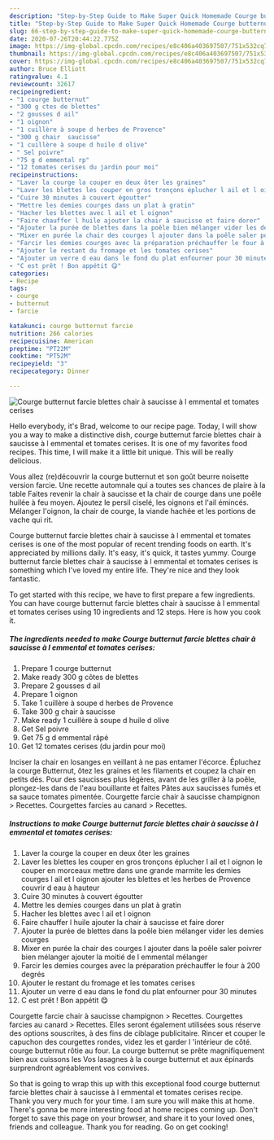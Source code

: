 ```yaml
---
description: "Step-by-Step Guide to Make Super Quick Homemade Courge butternut farcie blettes chair à saucisse à l emmental et tomates cerises"
title: "Step-by-Step Guide to Make Super Quick Homemade Courge butternut farcie blettes chair à saucisse à l emmental et tomates cerises"
slug: 66-step-by-step-guide-to-make-super-quick-homemade-courge-butternut-farcie-blettes-chair-a-saucisse-a-l-emmental-et-tomates-cerises
date: 2020-07-26T20:44:22.775Z
image: https://img-global.cpcdn.com/recipes/e8c406a403697507/751x532cq70/courge-butternut-farcie-blettes-chair-a-saucisse-a-l-emmental-et-tomates-cerises-photo-principale-de-la-recette.jpg
thumbnail: https://img-global.cpcdn.com/recipes/e8c406a403697507/751x532cq70/courge-butternut-farcie-blettes-chair-a-saucisse-a-l-emmental-et-tomates-cerises-photo-principale-de-la-recette.jpg
cover: https://img-global.cpcdn.com/recipes/e8c406a403697507/751x532cq70/courge-butternut-farcie-blettes-chair-a-saucisse-a-l-emmental-et-tomates-cerises-photo-principale-de-la-recette.jpg
author: Bruce Elliott
ratingvalue: 4.1
reviewcount: 32617
recipeingredient:
- "1 courge butternut"
- "300 g ctes de blettes"
- "2 gousses d ail"
- "1 oignon"
- "1 cuillère à soupe d herbes de Provence"
- "300 g chair  saucisse"
- "1 cuillère à soupe d huile d olive"
- " Sel poivre"
- "75 g d emmental rp"
- "12 tomates cerises du jardin pour moi"
recipeinstructions:
- "Laver la courge la couper en deux ôter les graines"
- "Laver les blettes les couper en gros tronçons éplucher l ail et l oignon le couper en morceaux mettre dans une grande marmite les demies courges l ail et l oignon ajouter les blettes et les herbes de Provence couvrir d eau à hauteur"
- "Cuire 30 minutes à couvert égoutter"
- "Mettre les demies courges dans un plat à gratin"
- "Hacher les blettes avec l ail et l oignon"
- "Faire chauffer l huile ajouter la chair à saucisse et faire dorer"
- "Ajouter la purée de blettes dans la poêle bien mélanger vider les demies courges"
- "Mixer en purée la chair des courges l ajouter dans la poêle saler poivrer bien mélanger ajouter la moitié de l emmental mélanger"
- "Farcir les demies courges avec la préparation préchauffer le four à 200 degrés"
- "Ajouter le restant du fromage et les tomates cerises"
- "Ajouter un verre d eau dans le fond du plat enfourner pour 30 minutes"
- "C est prêt ! Bon appétit 😋"
categories:
- Recipe
tags:
- courge
- butternut
- farcie

katakunci: courge butternut farcie 
nutrition: 266 calories
recipecuisine: American
preptime: "PT22M"
cooktime: "PT52M"
recipeyield: "3"
recipecategory: Dinner

---
```



![Courge butternut farcie blettes chair à saucisse à l emmental et tomates cerises](https://img-global.cpcdn.com/recipes/e8c406a403697507/751x532cq70/courge-butternut-farcie-blettes-chair-a-saucisse-a-l-emmental-et-tomates-cerises-photo-principale-de-la-recette.jpg)

Hello everybody, it's Brad, welcome to our recipe page. Today, I will show you a way to make a distinctive dish, courge butternut farcie blettes chair à saucisse à l emmental et tomates cerises. It is one of my favorites food recipes. This time, I will make it a little bit unique. This will be really delicious.

Vous allez (re)découvrir la courge butternut et son goût beurre noisette version farcie. Une recette automnale qui a toutes ses chances de plaire à la table Faites revenir la chair à saucisse et la chair de courge dans une poêle huilée à feu moyen. Ajoutez le persil ciselé, les oignons et l&#39;ail émincés. Mélanger l&#39;oignon, la chair de courge, la viande hachée et les portions de vache qui rit.

Courge butternut farcie blettes chair à saucisse à l emmental et tomates cerises is one of the most popular of recent trending foods on earth. It's appreciated by millions daily. It's easy, it's quick, it tastes yummy. Courge butternut farcie blettes chair à saucisse à l emmental et tomates cerises is something which I've loved my entire life. They're nice and they look fantastic.


To get started with this recipe, we have to first prepare a few ingredients. You can have courge butternut farcie blettes chair à saucisse à l emmental et tomates cerises using 10 ingredients and 12 steps. Here is how you cook it.

<!--inarticleads1-->

##### The ingredients needed to make Courge butternut farcie blettes chair à saucisse à l emmental et tomates cerises:

1. Prepare 1 courge butternut
1. Make ready 300 g côtes de blettes
1. Prepare 2 gousses d ail
1. Prepare 1 oignon
1. Take 1 cuillère à soupe d herbes de Provence
1. Take 300 g chair à saucisse
1. Make ready 1 cuillère à soupe d huile d olive
1. Get  Sel poivre
1. Get 75 g d emmental râpé
1. Get 12 tomates cerises (du jardin pour moi)


Inciser la chair en losanges en veillant à ne pas entamer l&#39;écorce. Épluchez la courge Butternut, ôtez les graines et les filaments et coupez la chair en petits dés. Pour des saucisses plus légères, avant de les griller à la poêle, plongez-les dans de l&#39;eau bouillante et faites Pâtes aux saucisses fumés et sa sauce tomates pimentée. Courgette farcie chair à saucisse champignon &gt; Recettes. Courgettes farcies au canard &gt; Recettes. 

<!--inarticleads2-->

##### Instructions to make Courge butternut farcie blettes chair à saucisse à l emmental et tomates cerises:

1. Laver la courge la couper en deux ôter les graines
1. Laver les blettes les couper en gros tronçons éplucher l ail et l oignon le couper en morceaux mettre dans une grande marmite les demies courges l ail et l oignon ajouter les blettes et les herbes de Provence couvrir d eau à hauteur
1. Cuire 30 minutes à couvert égoutter
1. Mettre les demies courges dans un plat à gratin
1. Hacher les blettes avec l ail et l oignon
1. Faire chauffer l huile ajouter la chair à saucisse et faire dorer
1. Ajouter la purée de blettes dans la poêle bien mélanger vider les demies courges
1. Mixer en purée la chair des courges l ajouter dans la poêle saler poivrer bien mélanger ajouter la moitié de l emmental mélanger
1. Farcir les demies courges avec la préparation préchauffer le four à 200 degrés
1. Ajouter le restant du fromage et les tomates cerises
1. Ajouter un verre d eau dans le fond du plat enfourner pour 30 minutes
1. C est prêt ! Bon appétit 😋


Courgette farcie chair à saucisse champignon &gt; Recettes. Courgettes farcies au canard &gt; Recettes. Elles seront également utilisées sous réserve des options souscrites, à des fins de ciblage publicitaire. Rincer et couper le capuchon des courgettes rondes, videz les et garder l &#39;intérieur de côté. courge butternut rôtie au four. La courge butternut se prête magnifiquement bien aux cuissons les Vos lasagnes à la courge butternut et aux épinards surprendront agréablement vos convives. 

So that is going to wrap this up with this exceptional food courge butternut farcie blettes chair à saucisse à l emmental et tomates cerises recipe. Thank you very much for your time. I am sure you will make this at home. There's gonna be more interesting food at home recipes coming up. Don't forget to save this page on your browser, and share it to your loved ones, friends and colleague. Thank you for reading. Go on get cooking!
